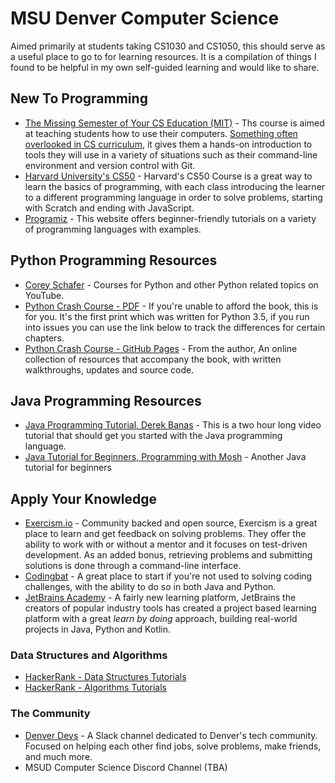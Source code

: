 # MSU Denver Computer Science

Aimed primarily at students taking CS1030 and CS1050, this should serve as a useful place to go to for learning resources. It is a compilation of things I found to be helpful in my own self-guided learning and would like to share.

## New To Programming

- [The Missing Semester of Your CS Education (MIT)](https://missing.csail.mit.edu/) - Ths course is aimed at teaching students how to use their computers. [Something often overlooked in CS curriculum](https://missing.csail.mit.edu/about/), it gives them a hands-on introduction to tools they will use in a variety of situations such as their command-line environment and version control with Git.
- [Harvard University's CS50](https://www.youtube.com/playlist?list=PLhQjrBD2T381L3iZyDTxRwOBuUt6m1FnW) - Harvard's CS50 Course is a great way to learn the basics of programming, with each class introducing the learner to a different programming language in order to solve problems, starting with Scratch and ending with JavaScript.
- [Programiz](https://www.programiz.com/) - This website offers beginner-friendly tutorials on a variety of programming languages with examples.

## Python Programming Resources

- [Corey Schafer](https://www.youtube.com/user/schafer5/featured) - Courses for Python and other Python related topics on YouTube.
- [Python Crash Course - PDF](https://github.com/MrAlex6204/Books/blob/master/python-crash-course.pdf) - If you're unable to afford the book, this is for you. It's the first print which was written for Python 3.5, if you run into issues you can use the link below to track the differences for certain chapters.
- [Python Crash Course - GitHub Pages](https://github.com/ehmatthes/pcc_2e) - From the author, An online collection of resources that accompany the book, with written walkthroughs, updates and source code.

## Java Programming Resources

- [Java Programming Tutorial, Derek Banas](https://www.youtube.com/watch?v=n-xAqcBCws4) - This is a two hour long video tutorial that should get you started with the Java programming language.
- [Java Tutorial for Beginners, Programming with Mosh](https://www.youtube.com/watch?v=eIrMbAQSU34) - Another Java tutorial for beginners

## Apply Your Knowledge

- [Exercism.io](https://exercism.io/) - Community backed and open source, Exercism is a great place to learn and get feedback on solving problems. They offer the ability to work with or without a mentor and it focuses on test-driven development. As an added bonus, retrieving problems and submitting solutions is done through a command-line interface.
- [Codingbat](https://codingbat.com/) - A great place to start if you're not used to solving coding challenges, with the ability to do so in both Java and Python.
- [JetBrains Academy](https://hi.hyperskill.org/) - A fairly new learning platform, JetBrains the creators of popular industry tools has created a project based learning platform with a great *learn by doing* approach, building real-world projects in Java, Python and Kotlin.

### Data Structures and Algorithms

- [HackerRank - Data Structures Tutorials](https://www.youtube.com/playlist?list=PLI1t_8YX-Apv-UiRlnZwqqrRT8D1RhriX)
- [HackerRank - Algorithms Tutorials](https://www.youtube.com/playlist?list=PLI1t_8YX-ApvMthLj56t1Rf-Buio5Y8KL)

### The Community

- [Denver Devs](https://www.denverdevs.org/) - A Slack channel dedicated to Denver's tech community. Focused on helping each other find jobs, solve problems, make friends, and much more.
- MSUD Computer Science Discord Channel (TBA)
